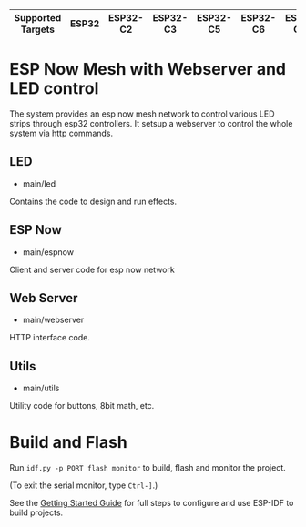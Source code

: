 | Supported Targets | ESP32 | ESP32-C2 | ESP32-C3 | ESP32-C5 | ESP32-C6 | ESP32-C61 | ESP32-H2 | ESP32-P4 | ESP32-S2 | ESP32-S3 |
| ----------------- | ----- | -------- | -------- | -------- | -------- | --------- | -------- | -------- | -------- | -------- |

# ESP Now Mesh with Webserver and LED control

The system provides an esp now mesh network to control various LED strips through esp32 controllers. It setsup a webserver to control the whole system via http commands.

## LED

* main/led

Contains the code to design and run effects.

## ESP Now

* main/espnow

Client and server code for esp now network

## Web Server

* main/webserver

HTTP interface code.

## Utils

* main/utils

Utility code for buttons, 8bit math, etc.

# Build and Flash

Run `idf.py -p PORT flash monitor` to build, flash and monitor the project.

(To exit the serial monitor, type ``Ctrl-]``.)

See the [Getting Started Guide](https://docs.espressif.com/projects/esp-idf/en/latest/get-started/index.html) for full steps to configure and use ESP-IDF to build projects.
